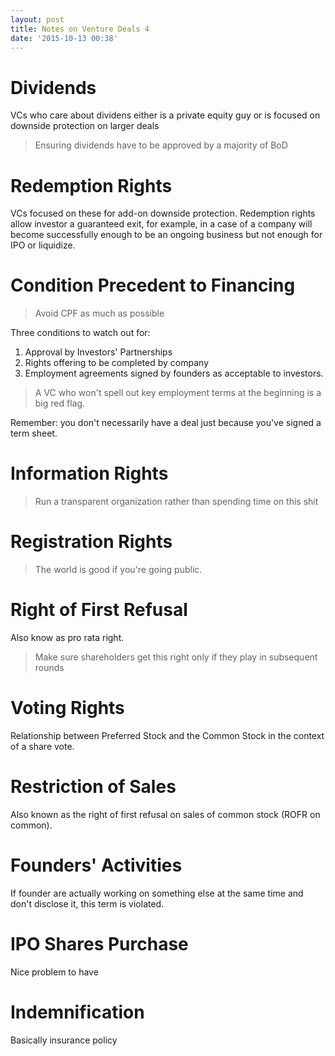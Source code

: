 ```yaml
---
layout: post
title: Notes on Venture Deals 4
date: '2015-10-13 00:38'
---
```


# Dividends

VCs who care about dividens either is a private equity guy or is focused on downside protection on larger deals

> Ensuring dividends have to be approved by a majority of BoD

# Redemption Rights

VCs focused on these for add-on downside protection. Redemption rights allow investor a guaranteed exit, for example, in a case of a company will become successfully enough to be an ongoing business but not enough for IPO or liquidize.

# Condition Precedent to Financing

> Avoid CPF as much as possible

Three conditions to watch out for:
1. Approval by Investors' Partnerships
2. Rights offering to be completed by company
3. Employment agreements signed by founders as acceptable to investors.

> A VC who won't spell out key employment terms at the beginning is a big red flag.

Remember: you don't necessarily have a deal just because you've signed a term sheet.

# Information Rights

> Run a transparent organization rather than spending time on this shit

# Registration Rights

> The world is good if you're going public.

# Right of First Refusal

Also know as pro rata right.
> Make sure shareholders get this right only if they play in subsequent rounds

# Voting Rights

Relationship between Preferred Stock and the Common Stock in the context of a share vote.

# Restriction of Sales

Also known as the right of first refusal on sales of common stock (ROFR on common).

# Founders' Activities

If founder are actually working on something else at the same time and don't disclose it, this term is violated.

# IPO Shares Purchase

Nice problem to have

# Indemnification

Basically insurance policy
